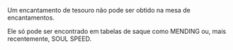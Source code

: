 Um encantamento de tesouro não pode ser obtido na mesa de encantamentos.

Ele só pode ser encontrado em tabelas de saque como MENDING ou, mais recentemente, SOUL SPEED.